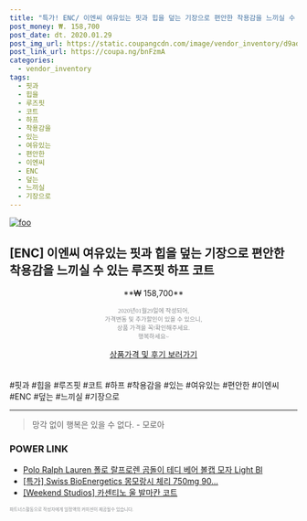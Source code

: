 ```yaml
--- 
title: "특가! ENC/ 이엔씨 여유있는 핏과 힙을 덮는 기장으로 편안한 착용감을 느끼실 수 있는 루즈핏 ..." 
post_money: ₩. 158,700 
post_date: dt. 2020.01.29 
post_img_url: https://static.coupangcdn.com/image/vendor_inventory/d9ad/6063951779f02c842a3b7cc26883b5f3b021a55dc41ef3086ca0b2f0b056.jpg 
post_link_url: https://coupa.ng/bnFzmA 
categories: 
  - vendor_inventory 
tags: 
  - 핏과 
  - 힙을 
  - 루즈핏 
  - 코트 
  - 하프 
  - 착용감을 
  - 있는 
  - 여유있는 
  - 편안한 
  - 이엔씨 
  - ENC 
  - 덮는 
  - 느끼실 
  - 기장으로 
--- 
```

[![foo](https://static.coupangcdn.com/image/vendor_inventory/d9ad/6063951779f02c842a3b7cc26883b5f3b021a55dc41ef3086ca0b2f0b056.jpg)](https://coupa.ng/bnFzmA) 

## [ENC] 이엔씨 여유있는 핏과 힙을 덮는 기장으로 편안한 착용감을 느끼실 수 있는 루즈핏 하프 코트 
<p style="text-align: center;">**₩ 158,700**</p> 
<p style="text-align: center;"><span style="color: #898c8f; font-family: Georgia,Times,serif; font-size: 0.75em;">2020년01월29일에 작성되어, <br>가격변동 및 추가할인이 있을 수 있으니,<br> 상품 가격을 꼭!확인해주세요.<br>행복하세요~</span> 
</p>	 
<div markdown="0" style="text-align: center;"><a href="https://coupa.ng/bnFzmA" class="btn btn--success">상품가격 및 후기 보러가기</a></div> 
<br><br> 
  #핏과 #힙을 #루즈핏 #코트 #하프 #착용감을 #있는 #여유있는 #편안한 #이엔씨 #ENC #덮는 #느끼실 #기장으로 
<hr> 

> 망각 없이 행복은 있을 수 없다. - 모로아 


### POWER LINK

* <a href="https://blog.naver.com/fasyy4321/221784188257" target="_blank">Polo Ralph Lauren 폴로 랄프로렌 곰돌이 테디 베어 볼캡 모자 Light Bl</a>
* <a href="https://blog.naver.com/santokki14/221789398127" target="_blank">[특가] Swiss BioEnergetics 몽모랑시 체리 750mg 90...</a>
* <a href="https://blog.naver.com/sakai111/221783322332" target="_blank">[Weekend Studios] 카센티노 울 발마칸 코트</a>

<span style="color: #898c8f; font-family: Georgia,Times,serif; font-size: 0.55em;">파트너스활동으로 작성자에게 일정액의 커미션이 제공될수 있습니다.</span> 
